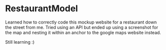 # RestaurantModel

Learned how to correctly code this mockup website for a restaurant down the street from me. Tried using an API but ended up using a screenshot for the map and nesting it within an anchor to the google maps website instead. 

Still learning :)
